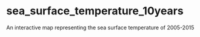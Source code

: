 # sea_surface_temperature_10years
An interactive map representing the sea surface temperature of 2005-2015
